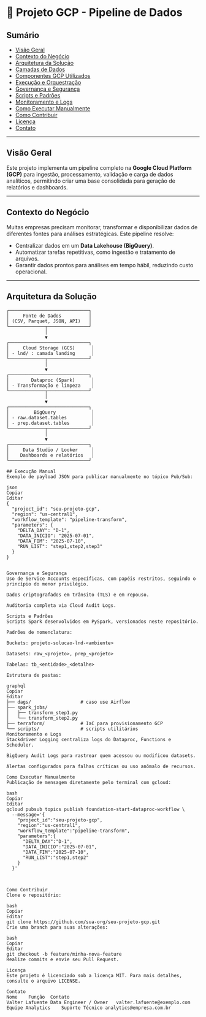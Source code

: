 # 🚀 Projeto GCP - Pipeline de Dados

## Sumário
- [Visão Geral](#visão-geral)
- [Contexto do Negócio](#contexto-do-negócio)
- [Arquitetura da Solução](#arquitetura-da-solução)
- [Camadas de Dados](#camadas-de-dados)
- [Componentes GCP Utilizados](#componentes-gcp-utilizados)
- [Execução e Orquestração](#execução-e-orquestração)
- [Governança e Segurança](#governança-e-segurança)
- [Scripts e Padrões](#scripts-e-padrões)
- [Monitoramento e Logs](#monitoramento-e-logs)
- [Como Executar Manualmente](#como-executar-manualmente)
- [Como Contribuir](#como-contribuir)
- [Licença](#licença)
- [Contato](#contato)

---

## Visão Geral
Este projeto implementa um pipeline completo na **Google Cloud Platform (GCP)** para ingestão, processamento, validação e carga de dados analíticos, permitindo criar uma base consolidada para geração de relatórios e dashboards.

---

## Contexto do Negócio
Muitas empresas precisam monitorar, transformar e disponibilizar dados de diferentes fontes para análises estratégicas. Este pipeline resolve:

- Centralizar dados em um **Data Lakehouse (BigQuery)**.
- Automatizar tarefas repetitivas, como ingestão e tratamento de arquivos.
- Garantir dados prontos para análises em tempo hábil, reduzindo custo operacional.

---

## Arquitetura da Solução
```plaintext
┌─────────────────────────────┐
│     Fonte de Dados          │
│ (CSV, Parquet, JSON, API)   │
└─────────────┬───────────────┘
              │
              ▼
┌─────────────────────────────┐
│     Cloud Storage (GCS)      │
│ - lnd/ : camada landing      │
└─────────────┬───────────────┘
              │
              ▼
┌─────────────────────────────┐
│        Dataproc (Spark)      │
│ - Transformação e limpeza    │
└─────────────┬───────────────┘
              │
              ▼
┌─────────────────────────────┐
│         BigQuery             │
│ - raw.dataset.tables         │
│ - prep.dataset.tables        │
└─────────────┬───────────────┘
              │
              ▼
┌─────────────────────────────┐
│     Data Studio / Looker     │
│    Dashboards e relatórios   │
└─────────────────────────────┘

## Execução Manual
Exemplo de payload JSON para publicar manualmente no tópico Pub/Sub:

json
Copiar
Editar
{
  "project_id": "seu-projeto-gcp",
  "region": "us-central1",
  "workflow_template": "pipeline-transform",
  "parameters": {
    "DELTA_DAY": "D-1",
    "DATA_INICIO": "2025-07-01",
    "DATA_FIM": "2025-07-10",
    "RUN_LIST": "step1,step2,step3"
  }
}


Governança e Segurança
Uso de Service Accounts específicas, com papéis restritos, seguindo o princípio do menor privilégio.

Dados criptografados em trânsito (TLS) e em repouso.

Auditoria completa via Cloud Audit Logs.

Scripts e Padrões
Scripts Spark desenvolvidos em PySpark, versionados neste repositório.

Padrões de nomenclatura:

Buckets: projeto-solucao-lnd-<ambiente>

Datasets: raw_<projeto>, prep_<projeto>

Tabelas: tb_<entidade>_<detalhe>

Estrutura de pastas:

graphql
Copiar
Editar
├── dags/                  # caso use Airflow
├── spark_jobs/
│   ├── transform_step1.py
│   └── transform_step2.py
├── terraform/             # IaC para provisionamento GCP
└── scripts/               # scripts utilitários
Monitoramento e Logs
Stackdriver Logging centraliza logs do Dataproc, Functions e Scheduler.

BigQuery Audit Logs para rastrear quem acessou ou modificou datasets.

Alertas configurados para falhas críticas ou uso anômalo de recursos.

Como Executar Manualmente
Publicação de mensagem diretamente pelo terminal com gcloud:

bash
Copiar
Editar
gcloud pubsub topics publish foundation-start-dataproc-workflow \
  --message='{
    "project_id":"seu-projeto-gcp",
    "region":"us-central1",
    "workflow_template":"pipeline-transform",
    "parameters":{
      "DELTA_DAY":"D-1",
      "DATA_INICIO":"2025-07-01",
      "DATA_FIM":"2025-07-10",
      "RUN_LIST":"step1,step2"
    }
  }'



Como Contribuir
Clone o repositório:

bash
Copiar
Editar
git clone https://github.com/sua-org/seu-projeto-gcp.git
Crie uma branch para suas alterações:

bash
Copiar
Editar
git checkout -b feature/minha-nova-feature
Realize commits e envie seu Pull Request.

Licença
Este projeto é licenciado sob a licença MIT. Para mais detalhes, consulte o arquivo LICENSE.

Contato
Nome	Função	Contato
Valter Lafuente	Data Engineer / Owner	valter.lafuente@exemplo.com
Equipe Analytics	Suporte Técnico	analytics@empresa.com.br

